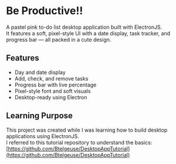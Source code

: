 # Be  Productive!!

A pastel pink to-do list desktop application built with ElectronJS.  
It features a soft, pixel-style UI with a date display, task tracker, and progress bar — all packed in a cute design.

## Features

- Day and date display
- Add, check, and remove tasks
- Progress bar with live percentage
- Pixel-style font and soft visuals
- Desktop-ready using Electron

## Learning Purpose

This project was created while I was learning how to build desktop applications using ElectronJS.  
I referred to this tutorial repository to understand the basics:  
[https://github.com/Btelgeuse/DesktopAppTutorial](https://github.com/Btelgeuse/DesktopAppTutorial)
